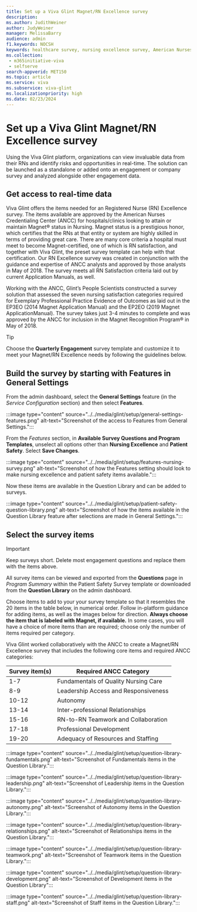 ```yaml
---
title: Set up a Viva Glint Magnet/RN Excellence survey
description: 
ms.author: JudithWeiner
author: JudyWeiner
manager: MelissaBarry
audience: admin
f1.keywords: NOCSH
keywords: healthcare survey, nursing excellence survey, American Nurses Credentialing Center, Magneet
ms.collection: 
 - m365initiative-viva
 - selfserve
search-appverid: MET150
ms.topic: article
ms.service: viva
ms.subservice: viva-glint
ms.localizationpriority: high
ms.date: 02/23/2024
---
```


# Set up a Viva Glint Magnet/RN Excellence survey

Using the Viva Glint platform, organizations can view invaluable data from their RNs and identify risks and opportunities in real-time. The solution can be launched as a standalone or added onto an engagement or company survey and analyzed alongside other engagement data.

## Get access to real-time data

Viva Glint offers the items needed for an Registered Nurse (RN) Excellence survey. The items available are approved by the American Nurses Credentialing Center (ANCC) for hospitals/clinics looking to attain or maintain Magnet® status in Nursing. Magnet status is a prestigious honor, which certifies that the RNs at that entity or system are highly skilled in terms of providing great care. There are many core criteria a hospital must meet to become Magnet-certified, one of which is RN satisfaction, and together with Viva Glint, the preset survey template can help with that certification. Our RN Excellence survey was created in conjunction with the guidance and expertise of ANCC analysts and approved by those analysts in May of 2018. The survey meets all RN Satisfaction criteria laid out by current Application Manuals, as well. 

Working with the ANCC, Glint’s People Scientists constructed a survey solution that assessed the seven nursing satisfaction categories required for Exemplary Professional Practice Evidence of Outcomes as laid out in the EP3EO (2014 Magnet Application Manual) and the EP2EO (2019 Magnet ApplicationManual). The survey takes just 3-4 minutes to complete and was approved by the ANCC for inclusion in the Magnet Recognition Program® in May of 2018. 

> [!TIP]
> Choose the **Quarterly Engagement** survey template and customize it to meet your Magnet/RN Excellence needs by following the guidelines below.

## Build the survey by starting with Features in General Settings

From the admin dashboard, select the **General Settings** feature (in the *Service Configuration* section) and then select **Features**. 

:::image type="content" source="../../media/glint/setup/general-settings-features.png" alt-text="Screenshot of the access to Features from General Settings.":::

From the *Features* section, in **Available Survey Questions and Program Templates**, unselect all options other than **Nursing Excellence** and **Patient Safety**. 
Select **Save Changes**. 

:::image type="content" source="../../media/glint/setup/features-nursing-survey.png" alt-text="Screenshot of how the Features setting should look to make nursing excellence and patient safety items available.":::

Now these items are available in the Question Library and can be added to surveys.

:::image type="content" source="../../media/glint/setup/patient-safety-question-library.png" alt-text="Screenshot of how the items available in the Question Library feature after selections are made in General Settings.":::

## Select the survey items

>[!IMPORTANT]
>Keep surveys short. Delete most engagement questions and replace them with the items above.

All survey items can be viewed and exported from the **Questions** page in *Program Summary* within the Patient Safety Survey template or downloaded from the **Question Library** on the admin dashboard. 

Choose items to add to your your survey template so that it resembles the 20 items in the table below, in numerical order. Follow in-platform guidance for adding items, as well as the images below for direction. **Always choose the item that is labeled with Magnet, if available.** In some cases, you will have a choice of more items than are required; choose only the number of items required per category. 

Viva Glint worked collaboratively with the ANCC to create a Magnet/RN Excellence survey that includes the following core items and required ANCC categories:

|Survey item(s)|Required ANCC Category|
|-----------|----------------------|
|1-7|Fundamentals of Quality Nursing Care|
|8-9|Leadership Access and Responsiveness|
|10-12|Autonomy|
|13-14|Inter-professional Relationships|
|15-16|RN-to-RN Teamwork and Collaboration|
|17-18|Professional Development|
|19-20|Adequacy of Resources and Staffing|

:::image type="content" source="../../media/glint/setup/question-library-fundamentals.png" alt-text="Screenshot of Fundamentals items in the Question Library.":::

:::image type="content" source="../../media/glint/setup/question-library-leadership.png" alt-text="Screenshot of Leadership items in the Question Library.":::

:::image type="content" source="../../media/glint/setup/question-library-autonomy.png" alt-text="Screenshot of Autonomy items in the Question Library.":::

:::image type="content" source="../../media/glint/setup/question-library-relationships.png" alt-text="Screenshot of Relationships items in the Question Library.":::

:::image type="content" source="../../media/glint/setup/question-library-teamwork.png" alt-text="Screenshot of Teamwork items in the Question Library.":::

:::image type="content" source="../../media/glint/setup/question-library-development.png" alt-text="Screenshot of Development items in the Question Library":::

:::image type="content" source="../../media/glint/setup/question-library-staff.png" alt-text="Screenshot of Staff items in the Question Library.":::
